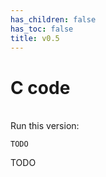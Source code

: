 ```yaml
---
has_children: false
has_toc: false
title: v0.5
---
```


# C code 
\
Run this version:
```
TODO
```
TODO